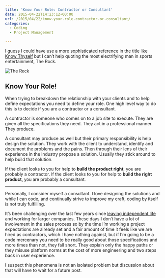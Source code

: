 ```yaml
---
title: 'Know Your Role: Contractor or Consultant'
date: 2015-04-22T14:23:12+00:00
url: /2015/04/22/know-your-role-contractor-or-consultant/
categories:
  - Coding
  - Project Management

---
```

I guess I could have use a more sophisticated reference in the title like [Know Thyself][1] but I can&#8217;t help quoting the most electrifying man in sports entertainment, The Rock.

![The Rock][2]

## Know Your Role!

When trying to breakdown the relationship with your clients and to help define expectations you need to define your role. One high level way to do this is to decide if you are a contractor or a consultant.

A contractor is someone who comes on to a job site to execute. They are given all the specifications they need. They act in a professional manner. They produce.

A consultant may produce as well but their primary responsibility is help design the solution. They work with the client to understand, identify and document the problems and the pains. Then through their lens of their experience in the industry propose a solution. Usually they stick around to help build that solution.

If the client looks to you for help to **build the product right**, you are probably a contractor. If the client looks to you for help to **build the right product**, you are probably a consultant.

* * *

Personally, I consider myself a consultant. I love designing the solutions and while I can code, and continually strive to improve my craft, coding by itself is not truly fulfilling.

It&#8217;s been challenging over the last few years since [leaving independent life][3] and working for larger companies. These days I don&#8217;t have a lot of involvement in the sales process so by the time I&#8217;m working a project expectations are already set and a fair amount of time it feels like we are hired as contractors, which I have nothing against, but if I&#8217;m going to be a code mercenary you need to be really good about those specifications and more times than not, they fall short. They explain only the happy paths or they misuse platform norms at the cost of more engineering and two steps back in user experience.

I suspect this phenomena is not an isolated problem but discussion about that will have to wait for a future post.

 [1]: http://en.wikipedia.org/wiki/Know_thyself
 [2]: http://mikezornek.com/media/images/the-rock.jpg "The Rock"
 [3]: http://mikezornek.com/2013/10/29/my-new-job-with-dmgctrl/